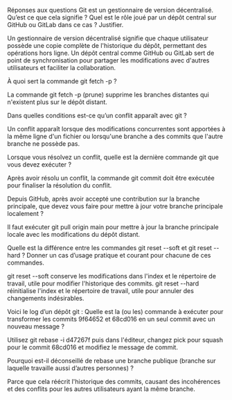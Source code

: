 Réponses aux questions
Git est un gestionnaire de version décentralisé. Qu’est ce que cela signifie ? Quel est le rôle joué par un dépôt central sur GitHub ou GitLab dans ce cas ? Justifier.

Un gestionnaire de version décentralisé signifie que chaque utilisateur possède une copie complète de l'historique du dépôt, permettant des opérations hors ligne. Un dépôt central comme GitHub ou GitLab sert de point de synchronisation pour partager les modifications avec d'autres utilisateurs et faciliter la collaboration.

À quoi sert la commande git fetch -p ?

La commande git fetch -p (prune) supprime les branches distantes qui n'existent plus sur le dépôt distant.

Dans quelles conditions est-ce qu’un conflit apparaît avec git ?

Un conflit apparaît lorsque des modifications concurrentes sont apportées à la même ligne d'un fichier ou lorsqu'une branche a des commits que l'autre branche ne possède pas.

Lorsque vous résolvez un conflit, quelle est la dernière commande git que vous devez exécuter ?

Après avoir résolu un conflit, la commande git commit doit être exécutée pour finaliser la résolution du conflit.

Depuis GitHub, après avoir accepté une contribution sur la branche principale, que devez vous faire pour mettre à jour votre branche principale localement ?

Il faut exécuter git pull origin main pour mettre à jour la branche principale locale avec les modifications du dépôt distant.

Quelle est la différence entre les commandes git reset --soft et git reset --hard ? Donner un cas d’usage pratique et courant pour chacune de ces commandes.

git reset --soft <commit> conserve les modifications dans l'index et le répertoire de travail, utile pour modifier l'historique des commits. git reset --hard <commit> réinitialise l'index et le répertoire de travail, utile pour annuler des changements indésirables.

Voici le log d’un dépôt git : Quelle est la (ou les) commande à exécuter pour transformer les commits 9f64652 et 68cd016 en un seul commit avec un nouveau message ?

Utilisez git rebase -i d47267f puis dans l'éditeur, changez pick pour squash pour le commit 68cd016 et modifiez le message de commit.

Pourquoi est-il déconseillé de rebase une branche publique (branche sur laquelle travaille aussi d’autres personnes) ?

Parce que cela réécrit l'historique des commits, causant des incohérences et des conflits pour les autres utilisateurs ayant la même branche.
